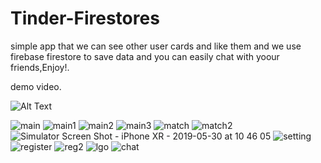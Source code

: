 # Tinder-Firestores
simple app that we can see other user cards and like them and we use firebase firestore to save data and you can easily chat with yoour friends,Enjoy!.

demo video. 

![Alt Text](https://j.gifs.com/r877KE.gif)

![main](https://user-images.githubusercontent.com/34996617/58620869-6ae56780-82c8-11e9-8852-407ad2428934.png)
![main1](https://user-images.githubusercontent.com/34996617/58620870-6b7dfe00-82c8-11e9-9feb-e3432f1cb245.png)
![main2](https://user-images.githubusercontent.com/34996617/58620871-6b7dfe00-82c8-11e9-976c-aac0c2c4aebf.png)
![main3](https://user-images.githubusercontent.com/34996617/58620873-6b7dfe00-82c8-11e9-9318-cc30bd0cf384.png)
![match](https://user-images.githubusercontent.com/34996617/58620882-6faa1b80-82c8-11e9-9a00-5c4c619ae4ba.png)
![match2](https://user-images.githubusercontent.com/34996617/58620883-70db4880-82c8-11e9-8782-e3d75350336d.png)
![Simulator Screen Shot - iPhone XR - 2019-05-30 at 10 46 05](https://user-images.githubusercontent.com/34996617/58620884-70db4880-82c8-11e9-83f1-3070d99252b5.png)
![setting](https://user-images.githubusercontent.com/34996617/58620885-7173df00-82c8-11e9-8040-c0d95ad36a27.png)
![register](https://user-images.githubusercontent.com/34996617/58620887-7173df00-82c8-11e9-9456-948f7a81aba8.png)
![reg2](https://user-images.githubusercontent.com/34996617/58620888-7173df00-82c8-11e9-995d-21e869e53905.png)
![lgo](https://user-images.githubusercontent.com/34996617/58620889-720c7580-82c8-11e9-8f56-5838078be046.png)
![chat](https://user-images.githubusercontent.com/34996617/59617752-3591a400-9127-11e9-9e7b-47ca46ab375f.png)
